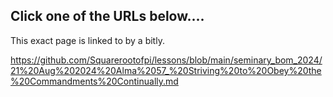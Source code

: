 ## Click one of the URLs below....

This exact page is linked to by a bitly.

https://github.com/Squarerootofpi/lessons/blob/main/seminary_bom_2024/21%20Aug%202024%20Alma%2057_%20Striving%20to%20Obey%20the%20Commandments%20Continually.md

